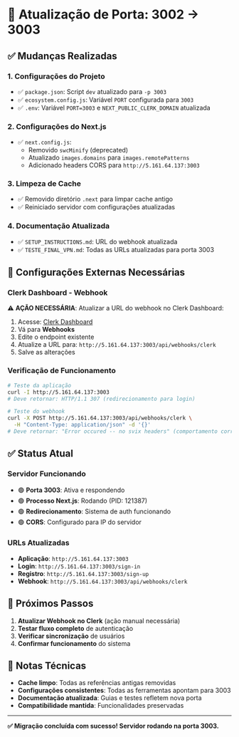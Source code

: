 # 🔄 Atualização de Porta: 3002 → 3003

## ✅ Mudanças Realizadas

### 1. **Configurações do Projeto**
- ✅ `package.json`: Script `dev` atualizado para `-p 3003`
- ✅ `ecosystem.config.js`: Variável `PORT` configurada para `3003`
- ✅ `.env`: Variável `PORT=3003` e `NEXT_PUBLIC_CLERK_DOMAIN` atualizada

### 2. **Configurações do Next.js**
- ✅ `next.config.js`: 
  - Removido `swcMinify` (deprecated)
  - Atualizado `images.domains` para `images.remotePatterns`
  - Adicionado headers CORS para `http://5.161.64.137:3003`

### 3. **Limpeza de Cache**
- ✅ Removido diretório `.next` para limpar cache antigo
- ✅ Reiniciado servidor com configurações atualizadas

### 4. **Documentação Atualizada**
- ✅ `SETUP_INSTRUCTIONS.md`: URL do webhook atualizada
- ✅ `TESTE_FINAL_VPN.md`: Todas as URLs atualizadas para porta 3003

## 🔧 Configurações Externas Necessárias

### **Clerk Dashboard - Webhook**
⚠️ **AÇÃO NECESSÁRIA**: Atualizar a URL do webhook no Clerk Dashboard:

1. Acesse: [Clerk Dashboard](https://dashboard.clerk.com)
2. Vá para **Webhooks**
3. Edite o endpoint existente
4. Atualize a URL para: `http://5.161.64.137:3003/api/webhooks/clerk`
5. Salve as alterações

### **Verificação de Funcionamento**
```bash
# Teste da aplicação
curl -I http://5.161.64.137:3003
# Deve retornar: HTTP/1.1 307 (redirecionamento para login)

# Teste do webhook
curl -X POST http://5.161.64.137:3003/api/webhooks/clerk \
  -H "Content-Type: application/json" -d '{}'
# Deve retornar: "Error occured -- no svix headers" (comportamento correto)
```

## ✅ Status Atual

### **Servidor Funcionando**
- 🟢 **Porta 3003**: Ativa e respondendo
- 🟢 **Processo Next.js**: Rodando (PID: 121387)
- 🟢 **Redirecionamento**: Sistema de auth funcionando
- 🟢 **CORS**: Configurado para IP do servidor

### **URLs Atualizadas**
- **Aplicação**: `http://5.161.64.137:3003`
- **Login**: `http://5.161.64.137:3003/sign-in`
- **Registro**: `http://5.161.64.137:3003/sign-up`
- **Webhook**: `http://5.161.64.137:3003/api/webhooks/clerk`

## 🚨 Próximos Passos

1. **Atualizar Webhook no Clerk** (ação manual necessária)
2. **Testar fluxo completo** de autenticação
3. **Verificar sincronização** de usuários
4. **Confirmar funcionamento** do sistema

## 📝 Notas Técnicas

- **Cache limpo**: Todas as referências antigas removidas
- **Configurações consistentes**: Todas as ferramentas apontam para 3003
- **Documentação atualizada**: Guias e testes refletem nova porta
- **Compatibilidade mantida**: Funcionalidades preservadas

---

**✅ Migração concluída com sucesso! Servidor rodando na porta 3003.** 